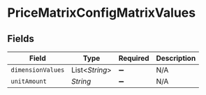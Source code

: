 # PriceMatrixConfigMatrixValues


## Fields

| Field              | Type               | Required           | Description        |
| ------------------ | ------------------ | ------------------ | ------------------ |
| `dimensionValues`  | List<*String*>     | :heavy_minus_sign: | N/A                |
| `unitAmount`       | *String*           | :heavy_minus_sign: | N/A                |